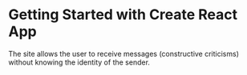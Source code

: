 # Getting Started with Create React App

The site allows the user to receive messages (constructive criticisms) without knowing the identity of the sender.
